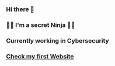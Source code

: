 ### Hi there 👋
### 🥷🏻 I'm a secret Ninja 🥷🏻
### Currently working in Cybersecurity
### [Check my first Website](https://mat079.github.io/)


<!--
**mat079/mat079** is a ✨ _special_ ✨ repository because its `README.md` (this file) appears on your GitHub profile.
-->
